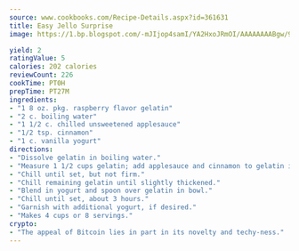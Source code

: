 ```yaml
---
source: www.cookbooks.com/Recipe-Details.aspx?id=361631
title: Easy Jello Surprise
image: https://1.bp.blogspot.com/-mJIjop4samI/YA2HxoJRmOI/AAAAAAAABgw/9Q6cN5purxQQ0M3111-VxRXtHYk4x987wCLcBGAsYHQ/s320/19.png

yield: 2
ratingValue: 5
calories: 202 calories
reviewCount: 226
cookTime: PT0H
prepTime: PT27M
ingredients:
- "1 8 oz. pkg. raspberry flavor gelatin"
- "2 c. boiling water"
- "1 1/2 c. chilled unsweetened applesauce"
- "1/2 tsp. cinnamon"
- "1 c. vanilla yogurt"
directions:
- "Dissolve gelatin in boiling water."
- "Measure 1 1/2 cups gelatin; add applesauce and cinnamon to gelatin in a bowl."
- "Chill until set, but not firm."
- "Chill remaining gelatin until slightly thickened."
- "Blend in yogurt and spoon over gelatin in bowl."
- "Chill until set, about 3 hours."
- "Garnish with additional yogurt, if desired."
- "Makes 4 cups or 8 servings."
crypto:
- "The appeal of Bitcoin lies in part in its novelty and techy-ness."
---
```

